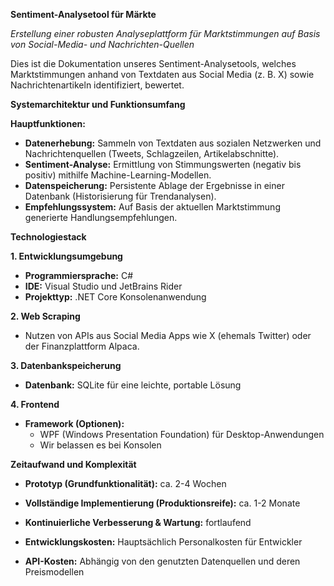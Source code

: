**Sentiment-Analysetool für Märkte**

_Erstellung einer robusten Analyseplattform für Marktstimmungen auf Basis von Social-Media- und Nachrichten-Quellen_

Dies ist die Dokumentation unseres Sentiment-Analysetools, welches Marktstimmungen anhand von Textdaten aus Social Media (z. B. X) sowie Nachrichtenartikeln identifiziert, bewertet.

**Systemarchitektur und Funktionsumfang**

**Hauptfunktionen:**

*   **Datenerhebung:** Sammeln von Textdaten aus sozialen Netzwerken und Nachrichtenquellen (Tweets, Schlagzeilen, Artikelabschnitte).
*   **Sentiment-Analyse:** Ermittlung von Stimmungswerten (negativ bis positiv) mithilfe Machine-Learning-Modellen.
*   **Datenspeicherung:** Persistente Ablage der Ergebnisse in einer Datenbank (Historisierung für Trendanalysen).
*   **Empfehlungssystem:** Auf Basis der aktuellen Marktstimmung generierte Handlungsempfehlungen.

**Technologiestack**

**1\. Entwicklungsumgebung**

*   **Programmiersprache:** C#
*   **IDE:** Visual Studio und JetBrains Rider
*   **Projekttyp:** .NET Core Konsolenanwendung

**2\. Web Scraping**

*   Nutzen von APIs aus Social Media Apps wie X (ehemals Twitter) oder der Finanzplattform Alpaca.

**3\. Datenbankspeicherung**

*   **Datenbank:** SQLite für eine leichte, portable Lösung

**4\. Frontend**

*   **Framework (Optionen):**
    *   WPF (Windows Presentation Foundation) für Desktop-Anwendungen
    *   Wir belassen es bei Konsolen

**Zeitaufwand und Komplexität**

*   **Prototyp (Grundfunktionalität):** ca. 2-4 Wochen
*   **Vollständige Implementierung (Produktionsreife):** ca. 1-2 Monate
*   **Kontinuierliche Verbesserung & Wartung:** fortlaufend

*   **Entwicklungskosten:** Hauptsächlich Personalkosten für Entwickler
*   **API-Kosten:** Abhängig von den genutzten Datenquellen und deren Preismodellen
